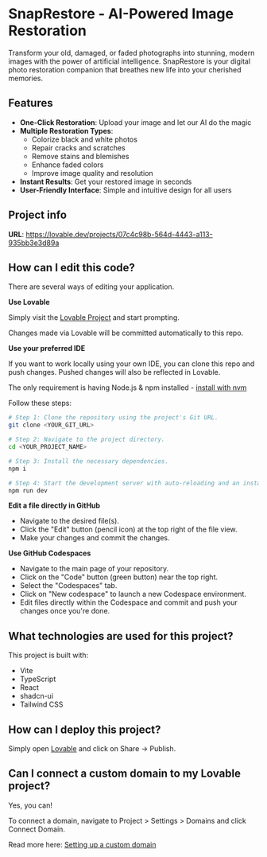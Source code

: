 # SnapRestore - AI-Powered Image Restoration

Transform your old, damaged, or faded photographs into stunning, modern images with the power of artificial intelligence. SnapRestore is your digital photo restoration companion that breathes new life into your cherished memories.

## Features

- **One-Click Restoration**: Upload your image and let our AI do the magic
- **Multiple Restoration Types**:
  - Colorize black and white photos
  - Repair cracks and scratches
  - Remove stains and blemishes
  - Enhance faded colors
  - Improve image quality and resolution
- **Instant Results**: Get your restored image in seconds
- **User-Friendly Interface**: Simple and intuitive design for all users

## Project info

**URL**: https://lovable.dev/projects/07c4c98b-564d-4443-a113-935bb3e3d89a

## How can I edit this code?

There are several ways of editing your application.

**Use Lovable**

Simply visit the [Lovable Project](https://lovable.dev/projects/07c4c98b-564d-4443-a113-935bb3e3d89a) and start prompting.

Changes made via Lovable will be committed automatically to this repo.

**Use your preferred IDE**

If you want to work locally using your own IDE, you can clone this repo and push changes. Pushed changes will also be reflected in Lovable.

The only requirement is having Node.js & npm installed - [install with nvm](https://github.com/nvm-sh/nvm#installing-and-updating)

Follow these steps:

```sh
# Step 1: Clone the repository using the project's Git URL.
git clone <YOUR_GIT_URL>

# Step 2: Navigate to the project directory.
cd <YOUR_PROJECT_NAME>

# Step 3: Install the necessary dependencies.
npm i

# Step 4: Start the development server with auto-reloading and an instant preview.
npm run dev
```

**Edit a file directly in GitHub**

- Navigate to the desired file(s).
- Click the "Edit" button (pencil icon) at the top right of the file view.
- Make your changes and commit the changes.

**Use GitHub Codespaces**

- Navigate to the main page of your repository.
- Click on the "Code" button (green button) near the top right.
- Select the "Codespaces" tab.
- Click on "New codespace" to launch a new Codespace environment.
- Edit files directly within the Codespace and commit and push your changes once you're done.

## What technologies are used for this project?

This project is built with:

- Vite
- TypeScript
- React
- shadcn-ui
- Tailwind CSS

## How can I deploy this project?

Simply open [Lovable](https://lovable.dev/projects/07c4c98b-564d-4443-a113-935bb3e3d89a) and click on Share -> Publish.

## Can I connect a custom domain to my Lovable project?

Yes, you can!

To connect a domain, navigate to Project > Settings > Domains and click Connect Domain.

Read more here: [Setting up a custom domain](https://docs.lovable.dev/tips-tricks/custom-domain#step-by-step-guide)
